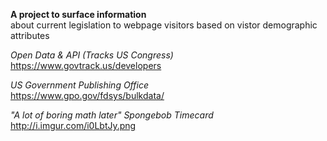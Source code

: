 **A project to surface information**  
about current legislation to webpage visitors based on vistor demographic attributes

*Open Data & API (Tracks US Congress)*  
https://www.govtrack.us/developers

*US Government Publishing Office*  
https://www.gpo.gov/fdsys/bulkdata/

*"A lot of boring math later" Spongebob Timecard*  
http://i.imgur.com/i0LbtJy.png
